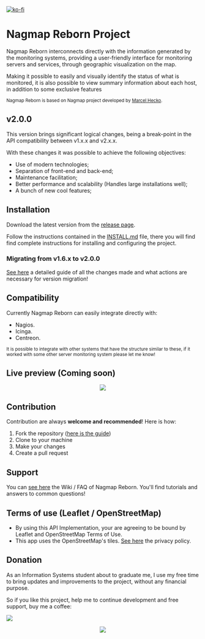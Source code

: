 [![ko-fi](https://www.ko-fi.com/img/githubbutton_sm.svg)](https://ko-fi.com/W7W61SUW3)
# Nagmap Reborn Project
Nagmap Reborn interconnects directly with the information generated by the monitoring systems, providing a user-friendly interface for monitoring servers and services, through geographic visualization on the map.

Making it possible to easily and visually identify the status of what is monitored, it is also possible to view summary information about each host, in addition to some exclusive features

<sub>Nagmap Reborn is based on Nagmap project developed by [Marcel Hecko](https://github.com/hecko).</sub>

## v2.0.0
This version brings significant logical changes, being a break-point in the API compatibility between v1.x.x and v2.x.x.

With these changes it was possible to achieve the following objectives:

* Use of modern technologies;
* Separation of front-end and back-end;
* Maintenance facilitation;
* Better performance and scalability (Handles large installations well);
* A bunch of new cool features;

## Installation
Download the latest version from the [release page](https://github.com/jocafamaka/nagmapReborn/releases).

Follow the instructions contained in the [INSTALL.md](https://github.com/jocafamaka/nagmapReborn/blob/master/INSTALL.md) file, there you will find find complete instructions for installing and configuring the project.

### Migrating from v1.6.x to v2.0.0
[See here](https://github.com/jocafamaka/nagmapReborn/wiki/Migrating-from-v1.6.x-to-v2.x.x) a detailed guide of all the changes made and what actions are necessary for version migration!

## Compatibility
Currently Nagmap Reborn can easily integrate directly with:

* Nagios.
* Icinga.
* Centreon.

<sub>It is possible to integrate with other systems that have the structure similar to these, if it worked with some other server monitoring system please let me know!</sub>

## Live preview (Coming soon)
<p align="center"> 
  <kbd>
    <img src="https://i.imgur.com/4igZSkB.gif">
  </kbd>
</p>

## Contribution

Contribution are always **welcome and recommended**! Here is how:

1. Fork the repository ([here is the guide](https://help.github.com/articles/fork-a-repo/))
1. Clone to your machine
1. Make your changes
1. Create a pull request

## Support

You can [see here](https://github.com/jocafamaka/nagmapReborn/wiki/) the Wiki / FAQ of Nagmap Reborn. You'll find tutorials and answers to common questions!

## Terms of use (Leaflet / OpenStreetMap)
* By using this API Implementation, your are agreeing to be bound by Leaflet and OpenStreetMap Terms of Use.
* This app uses the OpenStreetMap's tiles. [See here](https://wiki.osmfoundation.org/wiki/Privacy_Policy) the privacy policy.

## Donation
As an Information Systems student about to graduate me, I use my free time to bring updates and improvements to the project, without any financial purpose.

So if you like this project, help me to continue development and free support, buy me a coffee:

[![](https://www.paypalobjects.com/en_US/i/btn/btn_donateCC_LG.gif)](https://www.paypal.com/cgi-bin/webscr?cmd=_donations&business=G6E995UWUM2J6&item_name=Buy+me+a+coffee&currency_code=BRL&source=url)

<p align="center"> 
    <img src="https://media.giphy.com/media/UqTEN18TcQniWLWQBM/giphy.gif">
</p>
